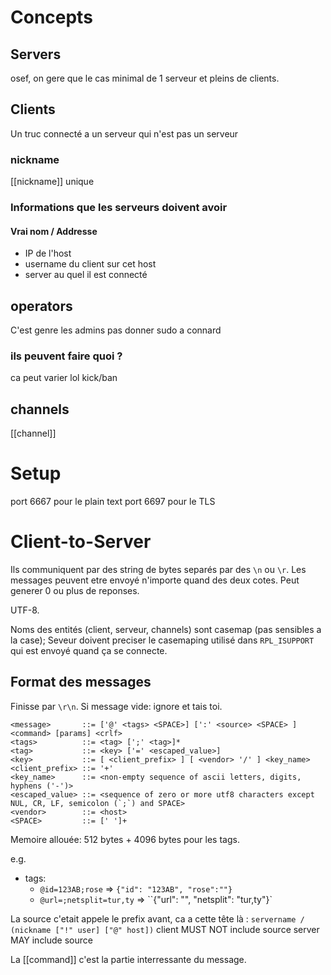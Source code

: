 # Concepts
## Servers
osef, on gere que le cas minimal de 1 serveur et pleins de clients.
## Clients
Un truc connecté a un serveur qui n'est pas un serveur
### nickname 
[[nickname]] unique
### Informations que les serveurs doivent avoir
#### Vrai nom / Addresse 
- IP de l'host
- username du client sur cet host
- server au quel il est connecté
## operators
C'est genre les admins
pas donner sudo a connard
### ils peuvent faire quoi ?
ca peut varier lol
kick/ban
## channels
[[channel]] 
# Setup
port 6667 pour le plain text
port 6697 pour le TLS

# Client-to-Server
Ils communiquent par des string de bytes separés par des `\n` ou `\r`.
Les messages peuvent etre envoyé n'importe quand des deux cotes. 
Peut generer 0 ou plus de reponses.

UTF-8.

Noms des entités (client, serveur, channels) sont casemap (pas sensibles a la case);
Seveur doivent preciser le casemaping utilisé dans `RPL_ISUPPORT` qui est envoyé quand ça se  connecte.

## Format des messages
Finisse par `\r\n`.
Si message vide: ignore et tais toi.
```
<message>       ::= ['@' <tags> <SPACE>] [':' <source> <SPACE> ] <command> [params] <crlf>
<tags>          ::= <tag> [';' <tag>]*
<tag>           ::= <key> ['=' <escaped_value>]
<key>           ::= [ <client_prefix> ] [ <vendor> '/' ] <key_name>
<client_prefix> ::= '+'
<key_name>      ::= <non-empty sequence of ascii letters, digits, hyphens ('-')>
<escaped_value> ::= <sequence of zero or more utf8 characters except NUL, CR, LF, semicolon (`;`) and SPACE>
<vendor>        ::= <host>
<SPACE>         ::= [' ']+
```
Memoire allouée: 512 bytes + 4096 bytes pour les tags.

e.g.
- tags:
	- `@id=123AB;rose` => `{"id": "123AB", "rose":""}`
	- `@url=;netsplit=tur,ty` => ``{"url": "", "netsplit": "tur,ty"}`

La source c'etait appele le prefix avant, ca a cette tête là :
`servername / (nickname ["!" user] ["@" host])`
client MUST NOT include source
server MAY include source

La [[command]] c'est la partie interressante du message. 